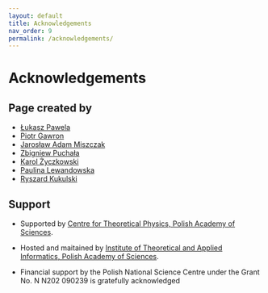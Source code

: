 ```yaml
---
layout: default
title: Acknowledgements
nav_order: 9
permalink: /acknowledgements/
---
```

# Acknowledgements

## Page created by

  - [Łukasz Pawela](https://www.iitis.pl/en/person/lpawela)
  - [Piotr Gawron](https://www.iitis.pl/en/person/pgawron)
  - [Jarosław Adam Miszczak](https://www.iitis.pl/en/person/jmiszczak)
  - [Zbigniew Puchała](https://www.iitis.pl/en/person/zpuchala)
  - [Karol Życzkowski](http://chaos.if.uj.edu.pl/~karol/)
  - [Paulina Lewandowska](https://www.iitis.pl/en/node/2654)
  - [Ryszard Kukulski](https://iitis.pl/en/node/2619)

## Support

  - Supported by [Centre for Theoretical Physics, Polish Academy of
    Sciences](http://www.cft.edu.pl/en/).

  - Hosted and maitained by [Institute of Theoretical and Applied
    Informatics, Polish Academy of Sciences](http://www.iitis.pl/en/).

  - Financial support by the Polish National Science Centre under the
    Grant No. N N202 090239 is gratefully acknowledged
